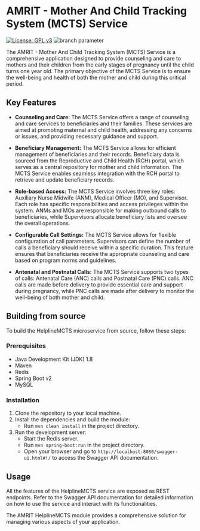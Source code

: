 # AMRIT - Mother And Child Tracking System (MCTS) Service

[![License: GPL v3](https://img.shields.io/badge/License-GPLv3-blue.svg)](https://www.gnu.org/licenses/gpl-3.0)  ![branch parameter](https://github.com/PSMRI/HelplineMCTS-API/actions/workflows/sast-and-package.yml/badge.svg)

The AMRIT - Mother And Child Tracking System (MCTS) Service is a comprehensive application designed to provide counseling and care to mothers and their children from the early stages of pregnancy until the child turns one year old. The primary objective of the MCTS Service is to ensure the well-being and health of both the mother and child during this critical period. 

## Key Features

- **Counseling and Care:** The MCTS Service offers a range of counseling and care services to beneficiaries and their families. These services are aimed at promoting maternal and child health, addressing any concerns or issues, and providing necessary guidance and support.

- **Beneficiary Management:** The MCTS Service allows for efficient management of beneficiaries and their records. Beneficiary data is sourced from the Reproductive and Child Health (RCH) portal, which serves as a central repository for mother and child information. The MCTS Service enables seamless integration with the RCH portal to retrieve and update beneficiary records.

- **Role-based Access:** The MCTS Service involves three key roles: Auxiliary Nurse Midwife (ANM), Medical Officer (MO), and Supervisor. Each role has specific responsibilities and access privileges within the system. ANMs and MOs are responsible for making outbound calls to beneficiaries, while Supervisors allocate beneficiary lists and oversee the overall operations.

- **Configurable Call Settings:** The MCTS Service allows for flexible configuration of call parameters. Supervisors can define the number of calls a beneficiary should receive within a specific duration. This feature ensures that beneficiaries receive the appropriate counseling and care based on program norms and guidelines.

- **Antenatal and Postnatal Calls:** The MCTS Service supports two types of calls: Antenatal Care (ANC) calls and Postnatal Care (PNC) calls. ANC calls are made before delivery to provide essential care and support during pregnancy, while PNC calls are made after delivery to monitor the well-being of both mother and child.

## Building from source

To build the HelplineMCTS microservice from source, follow these steps:

### Prerequisites

- Java Development Kit (JDK) 1.8
- Maven
- Redis
- Spring Boot v2
- MySQL

### Installation

1. Clone the repository to your local machine.
2. Install the dependencies and build the module:
   - Run `mvn clean install` in the project directory.
3. Run the development server:
   - Start the Redis server.
   - Run `mvn spring-boot:run` in the project directory.
   - Open your browser and go to `http://localhost:8080/swagger-ui.html#!/` to access the Swagger API documentation.

## Usage

All the features of the HelplineMCTS service are exposed as REST endpoints. Refer to the Swagger API documentation for detailed information on how to use the service and interact with its functionalities.

The AMRIT HelplineMCTS module provides a comprehensive solution for managing various aspects of your application.
